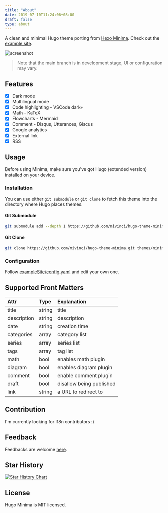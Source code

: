 ```yaml
---
title: "About"
date: 2019-07-10T11:24:06+08:00
draft: false
type: about
---
```


A clean and minimal Hugo theme porting from [Hexo Minima](https://github.com/adisaktijrs/hexo-theme-minima). Check out the [example site](https://mivinci.github.io/hugo-theme-minima).

![screenshot](./images/tn.png)

> Note that the main branch is in development stage, UI or configuration may vary.


## Features

- [x] Dark mode
- [x] Multilingual mode
- [x] Code highlighting - VSCode dark+
- [x] Math - KaTeX
- [x] Flowcharts - Mermaid
- [x] Comment - Disqus, Utterances, Giscus
- [x] Google analytics
- [x] External link
- [x] RSS

## Usage

Before using Minima, make sure you've got Hugo (extended version) installed on your device.

### Installation

You can use either `git submodule` or `git clone` to fetch this theme into the directory where Hugo places themes.

#### Git Submodule

```bash
git submodule add --depth 1 https://github.com/mivinci/hugo-theme-minima.git themes/minima
```

#### Git Clone

```bash
git clone https://github.com/mivinci/hugo-theme-minima.git themes/minima
```


### Configuration

Follow [exampleSite/config.yaml](https://github.com/Mivinci/hugo-theme-minima/blob/main/exampleSite/config.yaml) and edit your own one.

## Supported Front Matters

| Attr       | Type   | Explanation |
|:----------- |:------ |:------------|
| title       | string | title |
| description | string | description |
| date        | string | creation time |
| categories  | array  | category list |
| series      | array  | series list |
| tags        | array  | tag list |
| math        | bool   | enables math plugin |
| diagram     | bool   | enables diagram plugin |
| comment     | bool   | enable comment plugin |
| draft       | bool   | disallow being published |
| link        | string | a URL to redirect to |


## Contribution

I'm currently looking for i18n contributors :)

## Feedback

Feedbacks are welcome [here](https://github.com/Mivinci/hugo-theme-minima/issues).

## Star History

[![Star History Chart](https://api.star-history.com/svg?repos=mivinci/hugo-theme-minima&type=Date)](https://star-history.com/#star-history/star-history&Date)

## License

Hugo Minima is MIT licensed.
